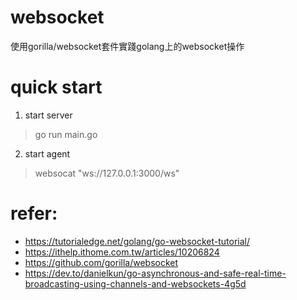# websocket
使用gorilla/websocket套件實踐golang上的websocket操作

# quick start
1. start server
> go run main.go

2. start agent
> websocat "ws://127.0.0.1:3000/ws"

# refer:
- https://tutorialedge.net/golang/go-websocket-tutorial/
- https://ithelp.ithome.com.tw/articles/10206824
- https://github.com/gorilla/websocket
- https://dev.to/danielkun/go-asynchronous-and-safe-real-time-broadcasting-using-channels-and-websockets-4g5d